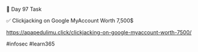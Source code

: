 🎯 Day 97 Task


✅ Clickjacking on Google MyAccount Worth 7,500$


https://apapedulimu.click/clickjacking-on-google-myaccount-worth-7500/


#infosec #learn365
